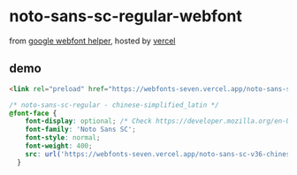 # noto-sans-sc-regular-webfont

from [google webfont helper](https://gwfh.mranftl.com/), hosted by [vercel](https://vercel.com/)

## demo

```html
<link rel="preload" href="https://webfonts-seven.vercel.app/noto-sans-sc-v36-chinese-simplified_latin-regular.woff2" as="font" type="font/woff2" crossorigin>
```

```css
/* noto-sans-sc-regular - chinese-simplified_latin */
@font-face {
    font-display: optional; /* Check https://developer.mozilla.org/en-US/docs/Web/CSS/@font-face/font-display for other options. */
    font-family: 'Noto Sans SC';
    font-style: normal;
    font-weight: 400;
    src: url('https://webfonts-seven.vercel.app/noto-sans-sc-v36-chinese-simplified_latin-regular.woff2') format('woff2'); /* Chrome 36+, Opera 23+, Firefox 39+, Safari 12+, iOS 10+ */
  }
```

